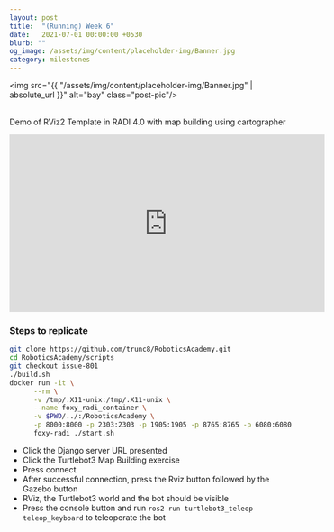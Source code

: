 ```yaml
---
layout: post
title:  "(Running) Week 6"
date:   2021-07-01 00:00:00 +0530
blurb: ""
og_image: /assets/img/content/placeholder-img/Banner.jpg
category: milestones
---
```


<img src="{{ "/assets/img/content/placeholder-img/Banner.jpg" | absolute_url }}" alt="bay" class="post-pic"/>
<br />
<br />

Demo of RViz2 Template in RADI 4.0 with map building using cartographer  
<iframe width="560" height="315"
src="https://www.youtube.com/embed/myTJV5xwdaA" 
frameborder="0" 
allow="accelerometer; autoplay; encrypted-media; gyroscope; picture-in-picture" 
allowfullscreen></iframe>
<br />

### Steps to replicate

```sh
git clone https://github.com/trunc8/RoboticsAcademy.git
cd RoboticsAcademy/scripts
git checkout issue-801
./build.sh
docker run -it \
      --rm \
      -v /tmp/.X11-unix:/tmp/.X11-unix \
      --name foxy_radi_container \
      -v $PWD/../:/RoboticsAcademy \
      -p 8000:8000 -p 2303:2303 -p 1905:1905 -p 8765:8765 -p 6080:6080 -p 6081:6081 -p 1108:1108 \
      foxy-radi ./start.sh
```
- Click the Django server URL presented
- Click the Turtlebot3 Map Building exercise
- Press connect
- After successful connection, press the Rviz button followed by the Gazebo button
- RViz, the Turtlebot3 world and the bot should be visible
- Press the console button and run `ros2 run turtlebot3_teleop teleop_keyboard` to teleoperate the bot
